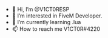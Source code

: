 - 👋 Hi, I’m @V1CT0RESP
- 👀 I’m interested in FiveM Developer.
- 🌱 I’m currently learning .lua
- 📫 How to reach me V1CT0R#4220
